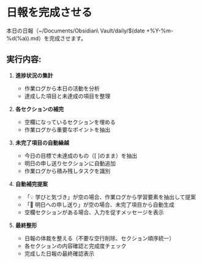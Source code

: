 # 日報を完成させる

本日の日報（~/Documents/Obsidian\ Vault/daily/$(date +%Y-%m-%d(%a)).md）を完成させます。

## 実行内容:

1. **進捗状況の集計**
   - 作業ログから本日の活動を分析
   - 達成した項目と未達成の項目を整理

2. **各セクションの補完**
   - 空欄になっているセクションを埋める
   - 作業ログから重要なポイントを抽出

3. **未完了項目の自動繰越**
   - 今日の目標で未達成のもの（[ ]のまま）を抽出
   - 明日の申し送りセクションに自動追加
   - 作業ログから積み残しタスクを識別

4. **自動補完提案**
   - 「💡 学びと気づき」が空の場合、作業ログから学習要素を抽出して提案
   - 「🚀 明日への申し送り」が空の場合、未完了項目から自動生成
   - 空欄セクションがある場合、入力を促すメッセージを表示

5. **最終整形**
   - 日報の体裁を整える（不要な空行削除、セクション順序統一）
   - 各セクションの内容確認と完成度チェック
   - 完成した日報の最終確認表示
